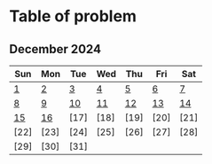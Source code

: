 # **Table of problem**

## December 2024

| Sun                                                                                        | Mon                                                                                                                     | Tue                                                                                                            | Wed                                                                                                            | Thu                                                                                         | Fri                                                                                                            | Sat                                                                                        |
| ------------------------------------------------------------------------------------------ | ----------------------------------------------------------------------------------------------------------------------- | -------------------------------------------------------------------------------------------------------------- | -------------------------------------------------------------------------------------------------------------- | ------------------------------------------------------------------------------------------- | -------------------------------------------------------------------------------------------------------------- | ------------------------------------------------------------------------------------------ |
| [ 1](https://leetcode.com/problems/check-if-n-and-its-double-exist/submissions/1468175143) | [ 2](https://leetcode.com/problems/check-if-a-word-occurs-as-a-prefix-of-any-word-in-a-sentence/submissions/1467908555) | [ 3](https://leetcode.com/problems/adding-spaces-to-a-string/submissions/1468821801)                           | [ 4](https://leetcode.com/problems/make-string-a-subsequence-using-cyclic-increments/submissions/1470038997)   | [ 5](https://leetcode.com/problems/move-pieces-to-obtain-a-string/submissions/1470921937)   | [ 6](https://leetcode.com/problems/maximum-number-of-integers-to-choose-from-a-range-i/submissions/1471680938) | [ 7](https://leetcode.com/problems/minimum-limit-of-balls-in-a-bag/submissions/1472322067) |
| [ 8](https://leetcode.com/problems/two-best-non-overlapping-events/submissions/1473614646) | [ 9](https://leetcode.com/problems/special-array-ii/submissions/1474054933)                                             | [10](https://leetcode.com/problems/find-longest-special-substring-that-occurs-thrice-i/submissions/1475286156) | [11](https://leetcode.com/problems/maximum-beauty-of-an-array-after-applying-operation/submissions/1476263235) | [12](https://leetcode.com/problems/take-gifts-from-the-richest-pile/submissions/1477147314) | [13](https://leetcode.com/problems/find-score-of-an-array-after-marking-all-elements/submissions/1477733314)   | [14](https://leetcode.com/problems/continuous-subarrays/submissions/1478270861)            |
| [15](https://leetcode.com/problems/maximum-average-pass-ratio/submissions/1479119403)      | [16](/16-12/2024)                                                                                                       | [17]                                                                                                           | [18]                                                                                                           | [19]                                                                                        | [20]                                                                                                           | [21]                                                                                       |
| [22]                                                                                       | [23]                                                                                                                    | [24]                                                                                                           | [25]                                                                                                           | [26]                                                                                        | [27]                                                                                                           | [28]                                                                                       |
| [29]                                                                                       | [30]                                                                                                                    | [31]                                                                                                           |                                                                                                                |                                                                                             |                                                                                                                |                                                                                            |

